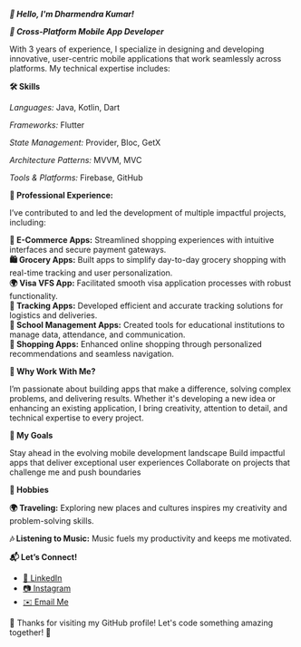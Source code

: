 ***👋 Hello, I'm Dharmendra Kumar!***

***🚀 Cross-Platform Mobile App Developer***

With 3 years of experience, I specialize in designing and developing innovative, user-centric mobile applications that work seamlessly across platforms. My technical expertise includes:

**🛠️ Skills**

*Languages:* Java, Kotlin, Dart

*Frameworks:* Flutter

*State Management:* Provider, Bloc, GetX

*Architecture Patterns:* MVVM, MVC

*Tools & Platforms:* Firebase, GitHub

**💼 Professional Experience:**

I’ve contributed to and led the development of multiple impactful projects, including:

**🛒 E-Commerce Apps:** Streamlined shopping experiences with intuitive interfaces and secure payment gateways.  
**🛍️ Grocery Apps:** Built apps to simplify day-to-day grocery shopping with real-time tracking and user personalization.  
**🌍 Visa VFS App:** Facilitated smooth visa application processes with robust functionality.  
**🚚 Tracking Apps:** Developed efficient and accurate tracking solutions for logistics and deliveries.  
**🏫 School Management Apps:** Created tools for educational institutions to manage data, attendance, and communication.  
**🛒 Shopping Apps:** Enhanced online shopping through personalized recommendations and seamless navigation.


**🌟 Why Work With Me?**

I’m passionate about building apps that make a difference, solving complex problems, and delivering results. Whether it's developing a new idea or enhancing an existing application, I bring creativity, attention to detail, and technical expertise to every project.


**🎯 My Goals**

Stay ahead in the evolving mobile development landscape
Build impactful apps that deliver exceptional user experiences
Collaborate on projects that challenge me and push boundaries

**🎵 Hobbies**

**🌍 Traveling:** Exploring new places and cultures inspires my creativity and problem-solving skills.

**🎶 Listening to Music:** Music fuels my productivity and keeps me motivated.

**📬 Let’s Connect!**

- [💼 LinkedIn](https://www.linkedin.com/in/dharmendra-kumar-flutter-developer?utm_source=share&utm_campaign=share_via&utm_content=profile&utm_medium=android_app)
- [📷 Instagram](https://www.instagram.com/mr_dharmendr06/?igsh=cTk1bmtrZWZrMzg1)
- [✉️ Email Me](mailto:dharm.dk1999@gmail.com)


🙏 Thanks for visiting my GitHub profile! Let's code something amazing together! 🚀
